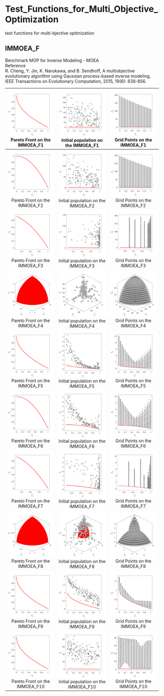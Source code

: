 # Test_Functions_for_Multi_Objective_Optimization
test functions for multi-bjective optimization
 
## IMMOEA_F
Benchmark MOP for Inverse Modeling - MOEA  
Reference  
R. Cheng, Y. Jin, K. Narukawa, and B. Sendhoff, A multiobjective
evolutionary algorithm using Gaussian process-based inverse modeling,
IEEE Transactions on Evolutionary Computation, 2015, 19(6): 838-856.
 
|![image](../image/PF1/IMMOEA_F1_M2.svg)Pareto Front on the IMMOEA_F1 |![image](../image/Init_pop1/IMMOEA_F1_M2.svg)Initial population on the IMMOEA_F1|![image](../image/Grid1/IMMOEA_F1_M2.svg) Grid Points on the IMMOEA_F1|
|:-:|:-:|:-:|
|![image](../image/PF1/IMMOEA_F2_M2.svg)Pareto Front on the IMMOEA_F2 |![image](../image/Init_pop1/IMMOEA_F2_M2.svg)Initial population on the IMMOEA_F2|![image](../image/Grid1/IMMOEA_F2_M2.svg) Grid Points on the IMMOEA_F2|
|![image](../image/PF1/IMMOEA_F3_M2.svg)Pareto Front on the IMMOEA_F3 |![image](../image/Init_pop1/IMMOEA_F3_M2.svg)Initial population on the IMMOEA_F3|![image](../image/Grid1/IMMOEA_F3_M2.svg) Grid Points on the IMMOEA_F3|
|![image](../image/PF1/IMMOEA_F4_M3.svg)Pareto Front on the IMMOEA_F4 |![image](../image/Init_pop1/IMMOEA_F4_M3.svg)Initial population on the IMMOEA_F4|![image](../image/Grid1/IMMOEA_F4_M3.svg) Grid Points on the IMMOEA_F4|
|![image](../image/PF1/IMMOEA_F5_M2.svg)Pareto Front on the IMMOEA_F5 |![image](../image/Init_pop1/IMMOEA_F5_M2.svg)Initial population on the IMMOEA_F5|![image](../image/Grid1/IMMOEA_F5_M2.svg) Grid Points on the IMMOEA_F5|
|![image](../image/PF1/IMMOEA_F6_M2.svg)Pareto Front on the IMMOEA_F6 |![image](../image/Init_pop1/IMMOEA_F6_M2.svg)Initial population on the IMMOEA_F6|![image](../image/Grid1/IMMOEA_F6_M2.svg) Grid Points on the IMMOEA_F6|
|![image](../image/PF1/IMMOEA_F7_M2.svg)Pareto Front on the IMMOEA_F7 |![image](../image/Init_pop1/IMMOEA_F7_M2.svg)Initial population on the IMMOEA_F7|![image](../image/Grid1/IMMOEA_F7_M2.svg) Grid Points on the IMMOEA_F7|
|![image](../image/PF1/IMMOEA_F8_M3.svg)Pareto Front on the IMMOEA_F8 |![image](../image/Init_pop1/IMMOEA_F8_M3.svg)Initial population on the IMMOEA_F8|![image](../image/Grid1/IMMOEA_F8_M3.svg) Grid Points on the IMMOEA_F8|
|![image](../image/PF1/IMMOEA_F9_M2.svg)Pareto Front on the IMMOEA_F9 |![image](../image/Init_pop1/IMMOEA_F9_M2.svg)Initial population on the IMMOEA_F9|![image](../image/Grid1/IMMOEA_F9_M2.svg) Grid Points on the IMMOEA_F9|
|![image](../image/PF1/IMMOEA_F10_M2.svg)Pareto Front on the IMMOEA_F10 |![image](../image/Init_pop1/IMMOEA_F10_M2.svg)Initial population on the IMMOEA_F10|![image](../image/Grid1/IMMOEA_F10_M2.svg) Grid Points on the IMMOEA_F10|